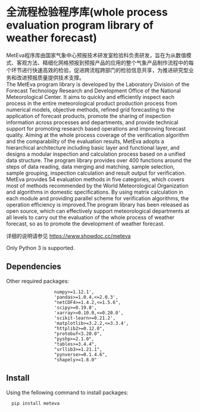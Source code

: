 # 全流程检验程序库(whole process evaluation program library of weather forecast)
MetEva程序库由国家气象中心预报技术研发室检验科负责研发，旨在为从数值模式、客观方法、精细化网格预报到预报产品的应用的整个气象产品制作流程中的每个环节进行快速高效的检验，促进跨流程跨部门的检验信息共享，为推进研究型业务和改进预报质量提供技术支撑。  
    The MetEva program library is developed by the Laboratory Division of the Forecast Technology Research and Development Office of the National Meteorological Center. It aims to quickly and efficiently inspect each process in the entire meteorological product production process from numerical models, objective methods, refined grid forecasting to the application of forecast products, promote the sharing of inspection information across processes and departments, and provide technical support for promoting research based operations and improving forecast quality. 
    Aiming at the whole process coverage of the verification algorithm and the comparability of the evaluation results, MetEva adopts a hierarchical architecture including basic layer and functional layer, and designs a modular inspection and calculation process based on a unified data structure. The program library provides over 400 functions around the steps of data reading, data merging and matching, sample selection, sample grouping, inspection calculation and result output for verification. MetEva provides 54 evaluation methods in five categories, which covers most of methods recommended by the World Meteorological Organization and algorithms in domestic specifications. By using matrix calculation in each module and providing parallel scheme for verification algorithms, the operation efficiency is improved.The program library has been released as open source, which can effectively support meteorological departments at all levels to carry out the evaluation of the whole process of weather forecast, so as to promote the development of weather forecast.
 
详细的说明请参见  https://www.showdoc.cc/meteva 

Only Python 3 is supported.

## Dependencies
Other required packages:

                      numpy>=1.12.1',
                      'pandas>=1.0.4,<=2.0.3',
                      "netCDF4>=1.4.2,<=1.5.6",
                      'scipy>=0.19.0',
                      'xarray>=0.10.0,<=0.20.0',
                      'scikit-learn>=0.21.2',
                      'matplotlib>=3.2.2,<=3.3.4',
                      "httplib2>=0.12.0",
                      "protobuf<3.20.0",
                      "pyshp>=2.1.0",
                      "tables>=3.4.4",
                      "urllib3>=1.21.1",
                      "pynverse>=0.1.4.6",
                      "shapely>=1.8.0"

## Install
Using the fellowing command to install packages:
```
  pip install meteva

```

